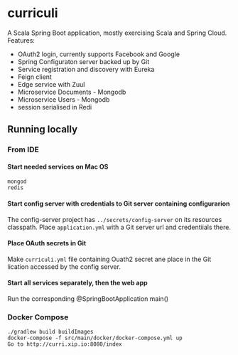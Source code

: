 # curriculi

A Scala Spring Boot application, mostly exercising Scala and Spring Cloud. Features:
- OAuth2 login, currently supports Facebook and Google
- Spring Configuraton server backed up by Git
- Service registration and discovery with Eureka
- Feign client
- Edge service with Zuul
- Microservice Documents - Mongodb
- Microservice Users - Mongodb
- session serialised in Redi

## Running locally

### From IDE 
#### Start needed services on Mac OS
	mongod
	redis
#### Start config server with credentials to Git server containing configurarion
The config-server project has `../secrets/config-server` on its resources classpath. Place `application.yml` with a Git server url and credentiials there.
#### Place OAuth secrets in Git
Make `curriculi.yml` file containing Ouath2 secret ane place in the Git lication accessed by the config server.
#### Start all services separately, then the web app
Run the corresponding @SpringBootApplication main()

### Docker Compose
    ./gradlew build buildImages
    docker-compose -f src/main/docker/docker-compose.yml up
    Go to http://curri.xip.io:8080/index
